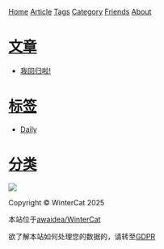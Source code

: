 <link rel="icon" type="image/png" href="https://s2.loli.net/2025/01/30/K52xe81PLsrQH3V.png">

[Home](./) [Article](./article) [Tags](./tags) [Category](./category) [Friends](./friends) [About](./about)

# [文章](./article)
- [我回归啦!](./article/我回归啦!)

# [标签](./tags)
- [Daily](./tags#Daily)
 
# [分类](./category)

![](https://file.ghriver.top/avatar.png)
<footer>
    <p>Copyright &copy; WinterCat 2025</p>
    <p>本站位于<a href="https://bgithub.xyz/awaidea/WinterCat" target="_blank">awaidea/WinterCat</a></p>
    <p>欲了解本站如何处理您的数据的，请转至<a href="./gdpr" target="_blank">GDPR</a></p>
</footer>
